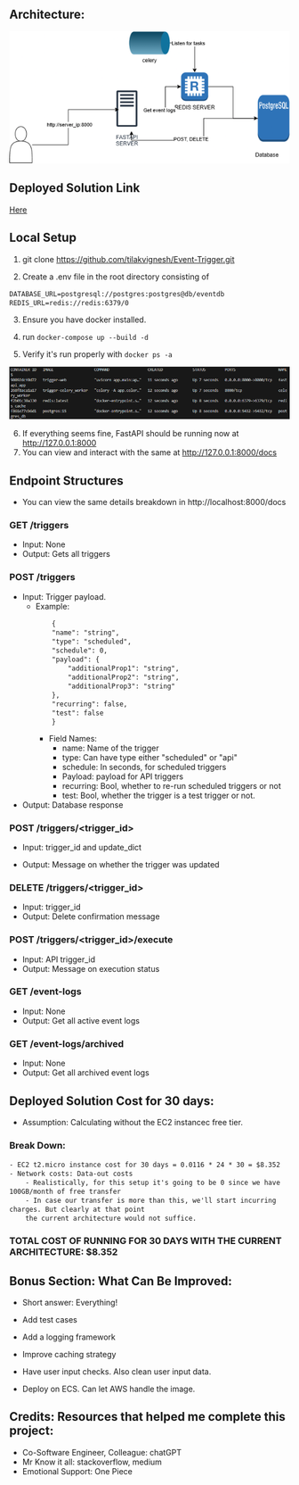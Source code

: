 ## Architecture:
![Backend Architecture](images/Architecture.png)

## Deployed Solution Link
[Here](http://13.201.189.39:8000/)

## Local Setup 

1. git clone https://github.com/tilakvignesh/Event-Trigger.git

2. Create a .env file in the root directory consisting of 
``` 
DATABASE_URL=postgresql://postgres:postgres@db/eventdb
REDIS_URL=redis://redis:6379/0
```

3. Ensure you have docker installed.

4. run ``` docker-compose up --build -d ```

5. Verify it's run properly with ``` docker ps -a ```

![Docker ps -a output screenshot](images/docker.png)

6. If everything seems fine, FastAPI should be running now at http://127.0.0.1:8000
7. You can view and interact with the same at http://127.0.0.1:8000/docs


## Endpoint Structures

- You can view the same details breakdown in http://localhost:8000/docs

### GET /triggers
- Input: None
- Output: Gets all triggers

### POST /triggers

- Input: Trigger payload.
    - Example:
        ``` 
            {
            "name": "string",
            "type": "scheduled",
            "schedule": 0,
            "payload": {
                "additionalProp1": "string",
                "additionalProp2": "string",
                "additionalProp3": "string"
            },
            "recurring": false,
            "test": false
            }
        ```
        - Field Names:
            - name: Name of the trigger
            - type: Can have type either "scheduled" or "api"
            - schedule: In seconds, for scheduled triggers
            - Payload: payload for API triggers
            - recurring: Bool, whether to re-run scheduled triggers or not
            - test: Bool, whether the trigger is a test trigger or not. 
- Output: Database response

   
### POST /triggers/<trigger_id>

- Input: trigger_id and update_dict 

- Output: Message on whether the trigger was updated

### DELETE /triggers/<trigger_id>
- Input: trigger_id
- Output: Delete confirmation message

### POST /triggers/<trigger_id>/execute

- Input: API trigger_id
- Output: Message on execution status

### GET /event-logs
- Input: None
- Output: Get all active event logs

### GET /event-logs/archived
- Input: None
- Output: Get all archived event logs

## Deployed Solution Cost for 30 days:

- Assumption: Calculating without the EC2 instancec free tier.

### Break Down:
    - EC2 t2.micro instance cost for 30 days = 0.0116 * 24 * 30 = $8.352
    - Network costs: Data-out costs
        - Realistically, for this setup it's going to be 0 since we have 100GB/month of free transfer
        - In case our transfer is more than this, we'll start incurring charges. But clearly at that point
        the current architecture would not suffice. 

### TOTAL COST OF RUNNING FOR 30 DAYS WITH THE CURRENT ARCHITECTURE: $8.352

## Bonus Section: What Can Be Improved:
- Short answer: Everything! 

- Add test cases
- Add a logging framework
- Improve caching strategy
- Have user input checks. Also clean user input data.
- Deploy on ECS. Can let AWS handle the image. 

## Credits: Resources that helped me complete this project:

- Co-Software Engineer, Colleague: chatGPT
- Mr Know it all: stackoverflow, medium
- Emotional Support: One Piece